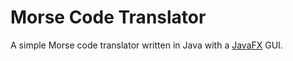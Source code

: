 # Morse Code Translator

A simple Morse code translator written in Java with a [JavaFX](https://openjfx.io/) GUI.
